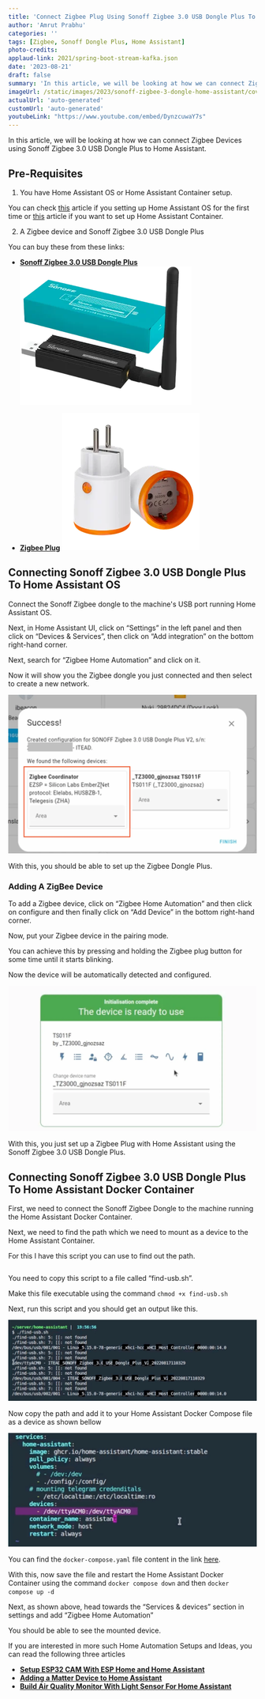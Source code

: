 ```yaml
---
title: 'Connect Zigbee Plug Using Sonoff Zigbee 3.0 USB Dongle Plus To Home Assistant - Step By Step Guide'
author: 'Amrut Prabhu'
categories: ''
tags: [Zigbee, Sonoff Dongle Plus, Home Assistant]
photo-credits:
applaud-link: 2021/spring-boot-stream-kafka.json
date: '2023-08-21'
draft: false
summary: 'In this article, we will be looking at how we can connect Zigbee Devices using Sonoff Zigbee 3.0 USB Dongle Plus to Home Assistant.'
imageUrl: /static/images/2023/sonoff-zigbee-3-dongle-home-assistant/cover.jpg
actualUrl: 'auto-generated'
customUrl: 'auto-generated'
youtubeLink: "https://www.youtube.com/embed/DynzcuwaY7s"
---
```


In this article, we will be looking at how we can connect Zigbee Devices using Sonoff Zigbee 3.0 USB Dongle Plus to Home Assistant.

  
<TOCInline toc={props.toc} asDisclosure />

## Pre-Requisites

1.  You have Home Assistant OS or Home Assistant Container setup.

You can check [this](https://smarthomecircle.com/connect-wifi-on-home-assistant-on-startup) article if you setting up Home Assistant OS for the first time or [this](https://smarthomecircle.com/run-home-assistant-container-with-docker) article if you want to set up Home Assistant Container.

2. A Zigbee device and Sonoff Zigbee 3.0 USB Dongle Plus

You can buy these from these links:

-   [**Sonoff Zigbee 3.0 USB Dongle Plus**](https://amzn.to/456Yzp1)
[![Sonoff Zigbee 3.0 USB Dongle Plus](/static/images/2023/sonoff-zigbee-3-dongle-home-assistant/sonoff-zigbee-3-dongle-plus-image.webp)](https://amzn.to/456Yzp1)

-   [**Zigbee Plug**](https://s.click.aliexpress.com/e/_DchhTXp)
[![Zigbee Plug](/static/images/2023/sonoff-zigbee-3-dongle-home-assistant/zigbee-plug.webp)](https://s.click.aliexpress.com/e/_DchhTXp)
## Connecting Sonoff Zigbee 3.0 USB Dongle Plus To Home Assistant OS

Connect the Sonoff Zigbee dongle to the machine's USB port running Home Assistant OS.

Next, in Home Assistant UI, click on “Settings” in the left panel and then click on “Devices & Services”, then click on “Add integration” on the bottom right-hand corner.

Next, search for “Zigbee Home Automation” and click on it.

Now it will show you the Zigbee dongle you just connected and then select to create a new network.

![sonoff-zigbee-3-dongle-plus](/static/images/2023/sonoff-zigbee-3-dongle-home-assistant/sonoff-zigbee-3-dongle-plus.webp)

With this, you should be able to set up the Zigbee Dongle Plus.

### Adding A ZigBee Device

To add a Zigbee device, click on “Zigbee Home Automation” and then click on configure and then finally click on “Add Device” in the bottom right-hand corner.

Now, put your Zigbee device in the pairing mode.

You can achieve this by pressing and holding the Zigbee plug button for some time until it starts blinking.

Now the device will be automatically detected and configured.

![zigbee-device](/static/images/2023/sonoff-zigbee-3-dongle-home-assistant/zigbee-device.webp)

With this, you just set up a Zigbee Plug with Home Assistant using the Sonoff Zigbee 3.0 USB Dongle Plus.

## Connecting Sonoff Zigbee 3.0 USB Dongle Plus To Home Assistant Docker Container

First, we need to connect the Sonoff Zigbee Dongle to the machine running the Home Assistant Docker Container.

Next, we need to find the path which we need to mount as a device to the Home Assistant Container.

For this I have this script you can use to find out the path.
```yaml

```  

You need to copy this script to a file called “find-usb.sh”.

Make this file executable using the command `chmod +x find-usb.sh`

Next, run this script and you should get an output like this.

![find-usb-script](/static/images/2023/sonoff-zigbee-3-dongle-home-assistant/find-usb-script.webp)

Now copy the path and add it to your Home Assistant Docker Compose file as a device as shown bellow

![home-assistant-docker-compose](/static/images/2023/sonoff-zigbee-3-dongle-home-assistant/home-assistant-docker-compose.webp)

You can find the `docker-compose.yaml` file content in the link [here](https://smarthomecircle.com/run-home-assistant-container-with-docker#create-home-assistant-docker-compose-file).

With this, now save the file and restart the Home Assistant Docker Container using the command `docker compose down` and then `docker compose up -d`

Next, as shown above, head towards the “Services & devices” section in settings and add “Zigbee Home Automation”

You should be able to see the mounted device.

If you are interested in more such Home Automation Setups and Ideas, you can read the following three articles

-   [**Setup ESP32 CAM With ESP Home and Home Assistant**](https://smarthomecircle.com/esp32-cam-esphome-with-home-assistant)
-   [**Adding a Matter Device to Home Assistant**](https://smarthomecircle.com/add-matter-devices-to-home-assistant)
-   [**Build Air Quality Monitor With Light Sensor For Home Assistant**](https://smarthomecircle.com/air-quality-sensor-and-light-sensor-esp32-home-assistant)